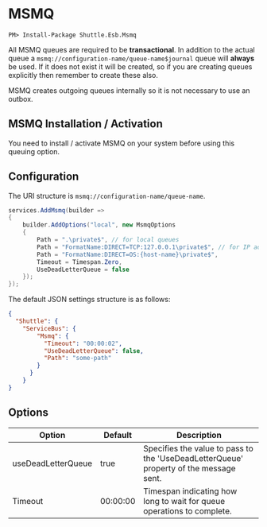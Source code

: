 # MSMQ

```
PM> Install-Package Shuttle.Esb.Msmq
```

All MSMQ queues are required to be **transactional**.  In addition to the actual queue a `msmq://configuration-name/queue-name$journal` queue will **always** be used.  If it does not exist it will be created, so if you are creating queues explicitly then remember to create these also.

MSMQ creates outgoing queues internally so it is not necessary to use an outbox.

## MSMQ Installation / Activation

You need to install / activate MSMQ on your system before using this queuing option.

## Configuration

The URI structure is `msmq://configuration-name/queue-name`.

```c#
services.AddMsmq(builder =>
{
    builder.AddOptions("local", new MsmqOptions
    {
        Path = ".\private$", // for local queues
        Path = "FormatName:DIRECT=TCP:127.0.0.1\private$", // for IP addresses
        Path = "FormatName:DIRECT=OS:{host-name}\private$",
        Timeout = Timespan.Zero,
        UseDeadLetterQueue = false
    });
});
```

The default JSON settings structure is as follows:

```json
{
  "Shuttle": {
    "ServiceBus": {
        "Msmq": {
          "Timeout": "00:00:02",
          "UseDeadLetterQueue": false,
          "Path": "some-path" 
        }
      }
    }
}
``` 

## Options

| Option | Default	| Description |
| --- | --- | --- | 
| useDeadLetterQueue	 | true | Specifies the value to pass to the 'UseDeadLetterQueue' property of the message sent. | 
| Timeout | 00:00:00 | Timespan indicating how long to wait for queue operations to complete. |
